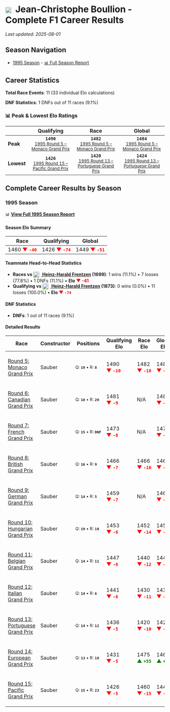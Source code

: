 # <img src="https://upload.wikimedia.org/wikipedia/commons/c/c3/Flag_of_France.svg" alt="France" width="20" height="auto" style="vertical-align: middle; margin-right: 5px;" onerror="this.outerHTML='🇫🇷'; this.style.marginRight='5px';"/> Jean-Christophe Boullion - Complete F1 Career Results

*Last updated: 2025-08-01*

## Season Navigation

- [1995 Season](#1995-season) - [📊 Full Season Report](../seasons/1995-season-report)

## Career Statistics

**Total Race Events**: 11 (33 individual Elo calculations)

**DNF Statistics**: 1 DNFs out of 11 races (9.1%)

### 📊 Peak & Lowest Elo Ratings

| &nbsp; | Qualifying | Race | Global |
|-------|------------|------|--------|
| **Peak** | <center>**`1490`**<br/><small>[1995 Round 5 – Monaco Grand Prix](../seasons/1995-season-report#round-5-monaco-grand-prix)</small></center> | <center>**`1482`**<br/><small>[1995 Round 5 – Monaco Grand Prix](../seasons/1995-season-report#round-5-monaco-grand-prix)</small></center> | <center>**`1484`**<br/><small>[1995 Round 5 – Monaco Grand Prix](../seasons/1995-season-report#round-5-monaco-grand-prix)</small></center> |
| **Lowest** | <center>**`1426`**<br/><small>[1995 Round 15 – Pacific Grand Prix](../seasons/1995-season-report#round-15-pacific-grand-prix)</small></center> | <center>**`1420`**<br/><small>[1995 Round 13 – Portuguese Grand Prix](../seasons/1995-season-report#round-13-portuguese-grand-prix)</small></center> | <center>**`1424`**<br/><small>[1995 Round 13 – Portuguese Grand Prix](../seasons/1995-season-report#round-13-portuguese-grand-prix)</small></center> |


## Complete Career Results by Season

### 1995 Season

📊 **[View Full 1995 Season Report](../seasons/1995-season-report)**

#### Season Elo Summary

| Race | Qualifying | Global |
|------|------------|--------|
| 1460 **<span style="color: red;">▼&nbsp;`-40`</span>** | 1426 **<span style="color: red;">▼&nbsp;`-74`</span>** | 1449 **<span style="color: red;">▼&nbsp;`-51`</span>** |

#### Teammate Head-to-Head Statistics

- **Races vs [<img src="https://upload.wikimedia.org/wikipedia/commons/b/ba/Flag_of_Germany.svg" alt="Germany" width="20" height="auto" style="vertical-align: middle; margin-right: 5px;" onerror="this.outerHTML='🇩🇪'; this.style.marginRight='5px';"/> Heinz-Harald Frentzen](heinz-harald-frentzen) (1699)**: 1 wins (11.1%) • 7 losses (77.8%) • 1 DNFs (11.1%) • **Elo <span style="color: red;">▼&nbsp;-41</span>**
- **Qualifying vs [<img src="https://upload.wikimedia.org/wikipedia/commons/b/ba/Flag_of_Germany.svg" alt="Germany" width="20" height="auto" style="vertical-align: middle; margin-right: 5px;" onerror="this.outerHTML='🇩🇪'; this.style.marginRight='5px';"/> Heinz-Harald Frentzen](heinz-harald-frentzen) (1873)**: 0 wins (0.0%) • 11 losses (100.0%) • **Elo <span style="color: red;">▼&nbsp;`-74`</span>**

#### DNF Statistics

- **DNFs**: 1 out of 11 races (9.1%)

#### Detailed Results

| Race | Constructor | Positions | Qualifying Elo | Race Elo | Global Elo | Teammate |
|------|-------------|-----------|----------------|----------|------------|----------|
| [Round 5: Monaco Grand Prix](../seasons/1995-season-report#round-5-monaco-grand-prix) | Sauber | <small>Q:&nbsp;**`19`**&nbsp;•&nbsp;R:&nbsp;**`8`**</small> | 1490 **<span style="color: red;">▼&nbsp;`-10`</span>** | 1482 **<span style="color: red;">▼&nbsp;`-18`</span>** | 1484 **<span style="color: red;">▼&nbsp;`-16`</span>** | [<img src="https://upload.wikimedia.org/wikipedia/commons/b/ba/Flag_of_Germany.svg" alt="Germany" width="20" height="auto" style="vertical-align: middle; margin-right: 5px;" onerror="this.outerHTML='🇩🇪'; this.style.marginRight='5px';"/> Heinz-Harald Frentzen](heinz-harald-frentzen)<br/><small>Q:&nbsp;**`14`**&nbsp;•&nbsp;R:&nbsp;**`6`**</small> |
| [Round 6: Canadian Grand Prix](../seasons/1995-season-report#round-6-canadian-grand-prix) | Sauber | <small>Q:&nbsp;**`18`**&nbsp;•&nbsp;R:&nbsp;**`20`**</small> | 1481 **<span style="color: red;">▼&nbsp;`-9`</span>** | N/A | 1482 **<span style="color: red;">▼&nbsp;`-3`</span>** | [<img src="https://upload.wikimedia.org/wikipedia/commons/b/ba/Flag_of_Germany.svg" alt="Germany" width="20" height="auto" style="vertical-align: middle; margin-right: 5px;" onerror="this.outerHTML='🇩🇪'; this.style.marginRight='5px';"/> Heinz-Harald Frentzen](heinz-harald-frentzen)<br/><small>Q:&nbsp;**`12`**&nbsp;•&nbsp;R:&nbsp;**`DNF`**</small> |
| [Round 7: French Grand Prix](../seasons/1995-season-report#round-7-french-grand-prix) | Sauber | <small>Q:&nbsp;**`15`**&nbsp;•&nbsp;R:&nbsp;**`DNF`**</small> | 1473 **<span style="color: red;">▼&nbsp;`-8`</span>** | N/A | 1479 **<span style="color: red;">▼&nbsp;`-2`</span>** | [<img src="https://upload.wikimedia.org/wikipedia/commons/b/ba/Flag_of_Germany.svg" alt="Germany" width="20" height="auto" style="vertical-align: middle; margin-right: 5px;" onerror="this.outerHTML='🇩🇪'; this.style.marginRight='5px';"/> Heinz-Harald Frentzen](heinz-harald-frentzen)<br/><small>Q:&nbsp;**`12`**&nbsp;•&nbsp;R:&nbsp;**`10`**</small> |
| [Round 8: British Grand Prix](../seasons/1995-season-report#round-8-british-grand-prix) | Sauber | <small>Q:&nbsp;**`16`**&nbsp;•&nbsp;R:&nbsp;**`9`**</small> | 1466 **<span style="color: red;">▼&nbsp;`-7`</span>** | 1466 **<span style="color: red;">▼&nbsp;`-16`</span>** | 1466 **<span style="color: red;">▼&nbsp;`-13`</span>** | [<img src="https://upload.wikimedia.org/wikipedia/commons/b/ba/Flag_of_Germany.svg" alt="Germany" width="20" height="auto" style="vertical-align: middle; margin-right: 5px;" onerror="this.outerHTML='🇩🇪'; this.style.marginRight='5px';"/> Heinz-Harald Frentzen](heinz-harald-frentzen)<br/><small>Q:&nbsp;**`12`**&nbsp;•&nbsp;R:&nbsp;**`6`**</small> |
| [Round 9: German Grand Prix](../seasons/1995-season-report#round-9-german-grand-prix) | Sauber | <small>Q:&nbsp;**`14`**&nbsp;•&nbsp;R:&nbsp;**`5`**</small> | 1459 **<span style="color: red;">▼&nbsp;`-7`</span>** | N/A | 1464 **<span style="color: red;">▼&nbsp;`-2`</span>** | [<img src="https://upload.wikimedia.org/wikipedia/commons/b/ba/Flag_of_Germany.svg" alt="Germany" width="20" height="auto" style="vertical-align: middle; margin-right: 5px;" onerror="this.outerHTML='🇩🇪'; this.style.marginRight='5px';"/> Heinz-Harald Frentzen](heinz-harald-frentzen)<br/><small>Q:&nbsp;**`11`**&nbsp;•&nbsp;R:&nbsp;**`DNF`**</small> |
| [Round 10: Hungarian Grand Prix](../seasons/1995-season-report#round-10-hungarian-grand-prix) | Sauber | <small>Q:&nbsp;**`19`**&nbsp;•&nbsp;R:&nbsp;**`10`**</small> | 1453 **<span style="color: red;">▼&nbsp;`-6`</span>** | 1452 **<span style="color: red;">▼&nbsp;`-14`</span>** | 1452 **<span style="color: red;">▼&nbsp;`-12`</span>** | [<img src="https://upload.wikimedia.org/wikipedia/commons/b/ba/Flag_of_Germany.svg" alt="Germany" width="20" height="auto" style="vertical-align: middle; margin-right: 5px;" onerror="this.outerHTML='🇩🇪'; this.style.marginRight='5px';"/> Heinz-Harald Frentzen](heinz-harald-frentzen)<br/><small>Q:&nbsp;**`11`**&nbsp;•&nbsp;R:&nbsp;**`5`**</small> |
| [Round 11: Belgian Grand Prix](../seasons/1995-season-report#round-11-belgian-grand-prix) | Sauber | <small>Q:&nbsp;**`14`**&nbsp;•&nbsp;R:&nbsp;**`11`**</small> | 1447 **<span style="color: red;">▼&nbsp;`-6`</span>** | 1440 **<span style="color: red;">▼&nbsp;`-12`</span>** | 1442 **<span style="color: red;">▼&nbsp;`-10`</span>** | [<img src="https://upload.wikimedia.org/wikipedia/commons/b/ba/Flag_of_Germany.svg" alt="Germany" width="20" height="auto" style="vertical-align: middle; margin-right: 5px;" onerror="this.outerHTML='🇩🇪'; this.style.marginRight='5px';"/> Heinz-Harald Frentzen](heinz-harald-frentzen)<br/><small>Q:&nbsp;**`10`**&nbsp;•&nbsp;R:&nbsp;**`4`**</small> |
| [Round 12: Italian Grand Prix](../seasons/1995-season-report#round-12-italian-grand-prix) | Sauber | <small>Q:&nbsp;**`14`**&nbsp;•&nbsp;R:&nbsp;**`6`**</small> | 1441 **<span style="color: red;">▼&nbsp;`-6`</span>** | 1430 **<span style="color: red;">▼&nbsp;`-11`</span>** | 1433 **<span style="color: red;">▼&nbsp;`-9`</span>** | [<img src="https://upload.wikimedia.org/wikipedia/commons/b/ba/Flag_of_Germany.svg" alt="Germany" width="20" height="auto" style="vertical-align: middle; margin-right: 5px;" onerror="this.outerHTML='🇩🇪'; this.style.marginRight='5px';"/> Heinz-Harald Frentzen](heinz-harald-frentzen)<br/><small>Q:&nbsp;**`10`**&nbsp;•&nbsp;R:&nbsp;**`3`**</small> |
| [Round 13: Portuguese Grand Prix](../seasons/1995-season-report#round-13-portuguese-grand-prix) | Sauber | <small>Q:&nbsp;**`14`**&nbsp;•&nbsp;R:&nbsp;**`12`**</small> | 1436 **<span style="color: red;">▼&nbsp;`-5`</span>** | 1420 **<span style="color: red;">▼&nbsp;`-10`</span>** | 1424 **<span style="color: red;">▼&nbsp;`-8`</span>** | [<img src="https://upload.wikimedia.org/wikipedia/commons/b/ba/Flag_of_Germany.svg" alt="Germany" width="20" height="auto" style="vertical-align: middle; margin-right: 5px;" onerror="this.outerHTML='🇩🇪'; this.style.marginRight='5px';"/> Heinz-Harald Frentzen](heinz-harald-frentzen)<br/><small>Q:&nbsp;**`5`**&nbsp;•&nbsp;R:&nbsp;**`6`**</small> |
| [Round 14: European Grand Prix](../seasons/1995-season-report#round-14-european-grand-prix) | Sauber | <small>Q:&nbsp;**`13`**&nbsp;•&nbsp;R:&nbsp;**`18`**</small> | 1431 **<span style="color: red;">▼&nbsp;`-5`</span>** | 1475 **<span style="color: green;">▲&nbsp;`+55`</span>** | 1461 **<span style="color: green;">▲&nbsp;`+37`</span>** | [<img src="https://upload.wikimedia.org/wikipedia/commons/b/ba/Flag_of_Germany.svg" alt="Germany" width="20" height="auto" style="vertical-align: middle; margin-right: 5px;" onerror="this.outerHTML='🇩🇪'; this.style.marginRight='5px';"/> Heinz-Harald Frentzen](heinz-harald-frentzen)<br/><small>Q:&nbsp;**`8`**&nbsp;•&nbsp;R:&nbsp;**`21`**</small> |
| [Round 15: Pacific Grand Prix](../seasons/1995-season-report#round-15-pacific-grand-prix) | Sauber | <small>Q:&nbsp;**`15`**&nbsp;•&nbsp;R:&nbsp;**`23`**</small> | 1426 **<span style="color: red;">▼&nbsp;`-5`</span>** | 1460 **<span style="color: red;">▼&nbsp;`-15`</span>** | 1449 **<span style="color: red;">▼&nbsp;`-12`</span>** | [<img src="https://upload.wikimedia.org/wikipedia/commons/b/ba/Flag_of_Germany.svg" alt="Germany" width="20" height="auto" style="vertical-align: middle; margin-right: 5px;" onerror="this.outerHTML='🇩🇪'; this.style.marginRight='5px';"/> Heinz-Harald Frentzen](heinz-harald-frentzen)<br/><small>Q:&nbsp;**`8`**&nbsp;•&nbsp;R:&nbsp;**`7`**</small> |

